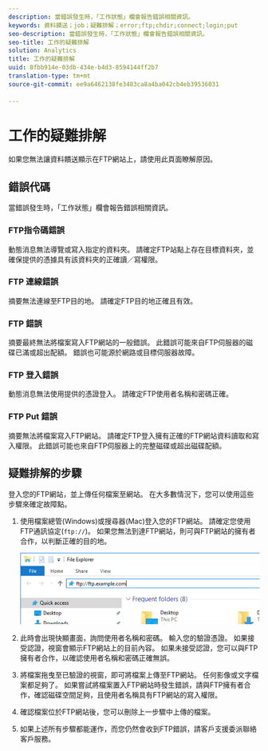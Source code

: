 ```yaml
---
description: 當錯誤發生時，「工作狀態」欄會報告錯誤相關資訊。
keywords: 資料饋送；job；疑難排解；error;ftp;chdir;connect;login;put
seo-description: 當錯誤發生時，「工作狀態」欄會報告錯誤相關資訊。
seo-title: 工作的疑難排解
solution: Analytics
title: 工作的疑難排解
uuid: 8fbb914e-03db-434e-b4d3-8594144ff2b7
translation-type: tm+mt
source-git-commit: ee9a6462138fe3483ca8a4ba042cb4eb39536031

---
```



# 工作的疑難排解

如果您無法讓資料饋送顯示在FTP網站上，請使用此頁面瞭解原因。

## 錯誤代碼

當錯誤發生時，「工作狀態」欄會報告錯誤相關資訊。

### FTP指令碼錯誤

動態消息無法導覽或寫入指定的資料夾。 請確定FTP站點上存在目標資料夾，並確保提供的憑據具有該資料夾的正確讀／寫權限。

### FTP 連線錯誤

摘要無法連線至FTP目的地。 請確定FTP目的地正確且有效。

### FTP 錯誤

摘要最終無法將檔案寫入FTP網站的一般錯誤。 此錯誤可能來自FTP伺服器的磁碟已滿或超出配額。 錯誤也可能源於網路或目標伺服器故障。

### FTP 登入錯誤

動態消息無法使用提供的憑證登入。 請確定FTP使用者名稱和密碼正確。

### FTP Put 錯誤

摘要無法將檔案寫入FTP網站。 請確定FTP登入擁有正確的FTP網站資料讀取和寫入權限。 此錯誤可能也來自FTP伺服器上的完整磁碟或超出磁碟配額。

## 疑難排解的步驟

登入您的FTP網站，並上傳任何檔案至網站。 在大多數情況下，您可以使用這些步驟來確定故障點。

1. 使用檔案總管(Windows)或搜尋器(Mac)登入您的FTP網站。 請確定您使用FTP通訊協定(`ftp://`)。 如果您無法到達FTP網站，則可與FTP網站的擁有者合作，以判斷正確的目的地。

   ![檔案總管](assets/file_explorer.png)

2. 此時會出現快顯畫面，詢問使用者名稱和密碼。 輸入您的驗證憑證。 如果接受認證，視窗會顯示FTP網站上的目前內容。 如果未接受認證，您可以與FTP擁有者合作，以確認使用者名稱和密碼正確無誤。
3. 將檔案拖曳至已驗證的視窗，即可將檔案上傳至FTP網站。 任何影像或文字檔案都足夠了。 如果嘗試將檔案置入FTP網站時發生錯誤，請與FTP擁有者合作，確認磁碟空間足夠，且使用者名稱具有FTP網站的寫入權限。
4. 確認檔案位於FTP網站後，您可以刪除上一步驟中上傳的檔案。
5. 如果上述所有步驟都能運作，而您仍然會收到FTP錯誤，請客戶支援委派聯絡客戶服務。

